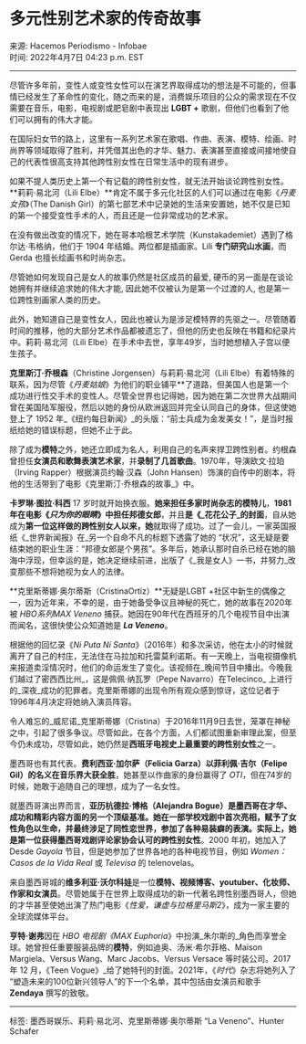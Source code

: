 # 多元性别艺术家的传奇故事

来源: Hacemos Periodismo - Infobae  
时间: 2022年4月7日 04:23 p.m. EST

---

尽管许多年前，变性人或变性女性可以在演艺界取得成功的想法是不可能的，但事情已经发生了革命性的变化，随之而来的是，消费娱乐项目的公众的需求现在不仅需要在音乐，电影，电视剧或肥皂剧中表现出 **LGBT +** 歌剧，但他们也看到了他们可以拥有的伟大才能。

在国际妇女节的路上，这里有一系列艺术家在歌唱、作曲、表演、模特、绘画、时尚界等领域取得了胜利，并凭借其出色的才华、魅力、表演甚至直接或间接地使自己的代表性很高支持其他跨性别女性在日常生活中的现有进步。

如果不提人类历史上第一个有记载的跨性别女性，就无法开始谈论跨性别女性。**莉莉·易北河（Lili Elbe）**肯定不属于多元化社区的人们可以通过在电影《_丹麦女孩_》（The Danish Girl）的第七部艺术中记录她的生活来安置她，她不仅是已知的第一个接受变性手术的人，而且还是一位非常成功的艺术家。

在没有做出改变的情况下，她在哥本哈根艺术学院（Kunstakademiet）遇到了格尔达·韦格纳，他们于 1904 年结婚。两位都是插画家。Lili **专门研究山水画**，而 Gerda 也擅长绘画书和时尚杂志。

尽管她如何发现自己是女人的故事仍然是社区成员的最爱, 硬币的另一面是在谈论她拥有并继续追求她的伟大才能, 因此她不仅被认为是第一个过渡的人, 也是第一位跨性别画家人类的历史。

此外，她知道自己是变性女人，因此也被认为是涉足模特界的先驱之一。尽管随着时间的推移，他的大部分艺术作品都被遗忘了，但他的历史也反映在书籍和纪录片中。莉莉·易北河（Lili Elbe）在手术中去世，享年49岁，当时她想植入子宫以便生孩子。

**克里斯汀·乔根森**（Christine Jorgensen）与莉莉·易北河（Lili Elbe）有着特殊的联系，因为尽管《_丹麦姑娘_》为他们的职业铺平**了道路，但美国人也是第一个成功进行性交手术的变性人。尽管全世界也记得她，因为她在第二次世界大战期间曾在美国陆军服役，然后以她的身份从欧洲返回并完全认同自己的身体，但这使她登上了 1952 年_《纽约每日新闻》_的头版：“前士兵成为金发美女！”，是当时报纸给她的错误标题，但她不止于此。

除了成为**模特**之外，她还立即成为名人，利用自己的名声来捍卫跨性别者。约根森曾担任**女演员和歌舞表演艺术家**，并**录制了几首歌曲**。1970年，导演欧文·拉珀（Irving Rapper）根据演员约翰·汉森（John Hansen）饰演的自传中的剧本，将他的生活带到了电影《克里斯汀·乔根森的故事_》中。

**卡罗琳·图拉·科西** 17 岁时就开始换衣服。**她来担任多家时尚杂志的模特儿**，**1981年在电影《_只为你的眼睛_》中担任邦德女郎**，并且**是《_**花花公子**_的封面**，自从她成为**第一位这样做的跨性别女人以来，她**就取得了成功。过了一会儿，一家英国报纸《_世界新闻报》在_另一个自命不凡的标题下透露了她的 “状况”，这无疑是要结束她的职业生涯：“邦德女郎是个男孩”。多年后，她承认那时自杀已经在她的脑海中浮现，但幸运的是，她决定继续前进，出版了《_我是女人》一书，并努力_改变那些不想将她视为女人的法律。

**克里斯蒂娜·奥尔蒂斯（CristinaOrtíz）**无疑是LGBT +社区中新生的偶像之一，因为近年来，不幸的是，由于她备受争议且神秘的死亡，她的故事在2020年被 _HBO系列MAX Veneno_ 捕获。她因在90年代在西班牙的几个电视节目中出演而闻名，这很快使公众知道她是 _**La Veneno**_。

根据他的回忆录《_Ni Puta Ni Santa_》（2016年）和多次采访，他在太小的时候就离开了自己的村庄，无法住在马拉加和托雷莫利诺斯。有一天晚上，当电视摄像机来报道卖淫情况时，他们的命运发生了变化。该视频在_晚间节目中播出。今晚我们越过了密西西比州_，这是佩佩·纳瓦罗（Pepe Navarro）在Telecinco_ 上进行的_深夜_成功的犯罪者。克里斯蒂娜的出现令所有观众感到惊讶，这位记者于1996年4月决定将她纳入演员阵容。

令人难忘的_威尼诺_克里斯蒂娜（Cristina）于2016年11月9日去世，笼罩在神秘之中，引起了很多争议。尽管如此，在各个方面，人们都试图重新审理此案，但至今仍未成功，尽管如此，她仍然是**西班牙电视史上最重要的跨性别女性**之一。

墨西哥也有其代表。**费利西亚·加尔萨（Felicia Garza）**以菲利佩·吉尔（Felipe Gil）的名义在**音乐界大获全胜**，她甚至以作曲家的身份赢得了 _OTI_，但在74岁的时候，她敢于追随自己的理想，成为了一名女性。

就墨西哥演出界而言，**亚历杭德拉·博格（Alejandra Bogue）**是墨西哥在才华、成功和精彩内容方面的另一个顶级基准。她在一部学校戏剧中首次亮相，赋予了女性角色以生命，并最终涉足了同性恋世界，参加了各种易装癖的表演。实际上，她是**第一位获得墨西哥戏剧评论家协会认可的跨性别女性**。2000 年初，她加入了 Desde _Gayola_ 节目，但是她参加了世界各地的各种电视节目，例如 _Women：Casos de la Vida Real_ 或 _Televisa_ 的 telenovelas。

来自墨西哥城的**维多利亚·沃尔科娃**是一位**模特、视频博客、youtuber、化妆师、作家和女演员**。尽管她属于在世界上取得成功的新一代著名跨性别墨西哥人，但她的才华甚至使她出演了热门电影《_性爱，谦虚与拉格里马斯2_》，成为一家主要的全球流媒体平台。

**亨特·谢弗**因在 _HBO 电视剧《MAX Euphoria_》中扮演_朱尔斯的_角色而享誉全球。她曾担任重要服装品牌的**模特**，例如迪奥、汤米·希尔菲格、Maison Margiela、Versus Wang、Marc Jacobs、Versus Versace 等时装公司。2017 年 12 月，《Teen Vogue》_给了她特刊的封面。2021年，《_时代_》杂志将她列入了 “塑造未来的100位新兴领导人”的下一个名单，其中包括由女演员和歌手 **Zendaya** 撰写的致敬。

---

标签: 墨西哥娱乐、莉莉·易北河、克里斯蒂娜·奥尔蒂斯 “La Veneno”、Hunter Schafer